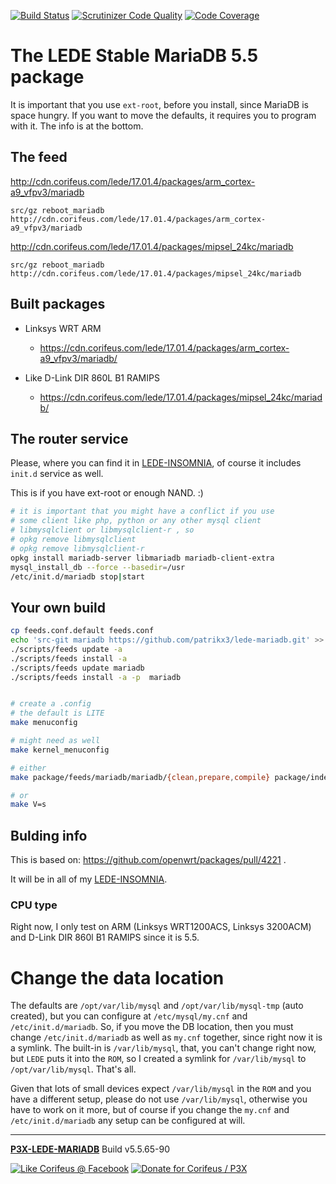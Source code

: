 [//]: #@corifeus-header

  [![Build Status](https://travis-ci.org/patrikx3/lede-mariadb.svg?branch=master)](https://travis-ci.org/patrikx3/lede-mariadb)  [![Scrutinizer Code Quality](https://scrutinizer-ci.com/g/patrikx3/lede-mariadb/badges/quality-score.png?b=master)](https://scrutinizer-ci.com/g/patrikx3/lede-mariadb/?branch=master)  [![Code Coverage](https://scrutinizer-ci.com/g/patrikx3/lede-mariadb/badges/coverage.png?b=master)](https://scrutinizer-ci.com/g/patrikx3/lede-mariadb/?branch=master) 

# The LEDE Stable MariaDB 5.5 package

 
                        
[//]: #@corifeus-header:end

It is important that you use ```ext-root```, before you install, since MariaDB is space hungry. If you want to move the defaults, it requires you to program with it. The info is at the bottom. 

## The feed

http://cdn.corifeus.com/lede/17.01.4/packages/arm_cortex-a9_vfpv3/mariadb
```text
src/gz reboot_mariadb http://cdn.corifeus.com/lede/17.01.4/packages/arm_cortex-a9_vfpv3/mariadb
```

http://cdn.corifeus.com/lede/17.01.4/packages/mipsel_24kc/mariadb
```text
src/gz reboot_mariadb http://cdn.corifeus.com/lede/17.01.4/packages/mipsel_24kc/mariadb
```

## Built packages
  
* Linksys WRT ARM 
  * https://cdn.corifeus.com/lede/17.01.4/packages/arm_cortex-a9_vfpv3/mariadb/  

* Like D-Link DIR 860L B1 RAMIPS 
  * https://cdn.corifeus.com/lede/17.01.4/packages/mipsel_24kc/mariadb/


## The router service

Please, where you can find it in  [LEDE-INSOMNIA](https://pages.corifeus.com/lede-insomnia), of course it includes ```init.d``` service as well.


This is if you have ext-root or enough NAND. :)

```bash
# it is important that you might have a conflict if you use 
# some client like php, python or any other mysql client
# libmysqlclient or libmysqlclient-r , so
# opkg remove libmysqlclient 
# opkg remove libmysqlclient-r
opkg install mariadb-server libmariadb mariadb-client-extra 
mysql_install_db --force --basedir=/usr
/etc/init.d/mariadb stop|start
```


## Your own build

```bash
cp feeds.conf.default feeds.conf
echo 'src-git mariadb https://github.com/patrikx3/lede-mariadb.git' >> feeds.conf
./scripts/feeds update -a
./scripts/feeds install -a
./scripts/feeds update mariadb
./scripts/feeds install -a -p  mariadb


# create a .config
# the default is LITE
make menuconfig

# might need as well
make kernel_menuconfig

# either
make package/feeds/mariadb/mariadb/{clean,prepare,compile} package/index V=s

# or
make V=s
```


## Bulding info

This is based on:
https://github.com/openwrt/packages/pull/4221 .

It will be in all of my [LEDE-INSOMNIA](https://pages.corifeus.com/lede-insomnia).

### CPU type
Right now, I only test on ARM (Linksys WRT1200ACS, Linksys 3200ACM) and D-Link DIR 860l B1 RAMIPS since it is 5.5.


# Change the data location

The defaults are ```/opt/var/lib/mysql``` and ```/opt/var/lib/mysql-tmp``` (auto created), but you can configure at ```/etc/mysql/my.cnf``` and ```/etc/init.d/mariadb```. So, if you move the DB location, then you must change ```/etc/init.d/mariadb``` as well as ```my.cnf``` together, since right now it is a symlink. The built-in is ```/var/lib/mysql```, that, you can't change right now, but ```LEDE``` puts it into the ```ROM```, so I created a symlink for ```/var/lib/mysql``` to ```/opt/var/lib/mysql```. That's all.

Given that lots of small devices expect ```/var/lib/mysql``` in the ```ROM``` and you have a different setup, please do not use ```/var/lib/mysql```, otherwise you have to work on it more, but of course if you change the ```my.cnf``` and ```/etc/init.d/mariadb``` any setup can be configured at will. 

[//]: #@corifeus-footer

---

[**P3X-LEDE-MARIADB**](https://pages.corifeus.com/lede-mariadb) Build v5.5.65-90 

[![Like Corifeus @ Facebook](https://img.shields.io/badge/LIKE-Corifeus-3b5998.svg)](https://www.facebook.com/corifeus.software) [![Donate for Corifeus / P3X](https://img.shields.io/badge/Donate-Corifeus-003087.svg)](https://www.paypal.com/cgi-bin/webscr?cmd=_donations&business=LFRV89WPRMMVE&lc=HU&item_name=Patrik%20Laszlo&item_number=patrikx3&currency_code=HUF&bn=PP%2dDonationsBF%3abtn_donate_SM%2egif%3aNonHosted) 


 

[//]: #@corifeus-footer:end